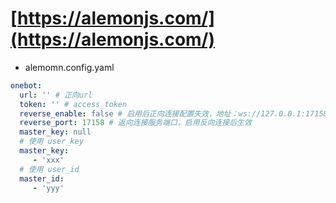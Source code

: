 # [https://alemonjs.com/](https://alemonjs.com/)

- alemomn.config.yaml

```yaml
onebot:
  url: '' # 正向url
  token: '' # access_token
  reverse_enable: false # 启用后正向连接配置失效，地址：ws://127.0.0.1:17158
  reverse_port: 17158 # 返向连接服务端口，启用反向连接后生效
  master_key: null
  # 使用 user_key
  master_key:
     - 'xxx'
  # 使用 user_id
  master_id:
     - 'yyy'
```
